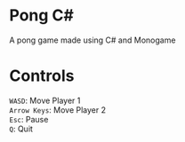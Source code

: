 # Pong C#
A pong game made using C# and Monogame

# Controls
`WASD`: Move Player 1<br/>
`Arrow Keys`: Move Player 2<br/>
`Esc`: Pause<br/>
`Q`: Quit<br/>
